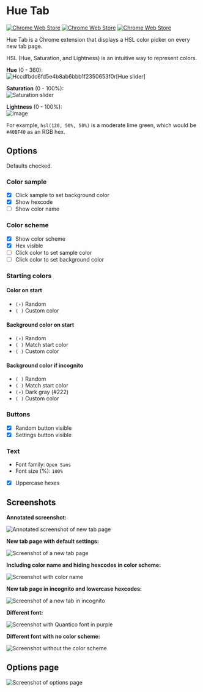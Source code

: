 # Hue Tab
[![Chrome Web Store](https://img.shields.io/chrome-web-store/v/mhpnoeopnoemnkkklmmmpjecilooeaoe.svg?style=flat-square)](https://chrome.google.com/webstore/detail/hue-tab/mhpnoeopnoemnkkklmmmpjecilooeaoe) [![Chrome Web Store](https://img.shields.io/chrome-web-store/users/mhpnoeopnoemnkkklmmmpjecilooeaoe.svg?style=flat-square)](https://chrome.google.com/webstore/detail/hue-tab/mhpnoeopnoemnkkklmmmpjecilooeaoe)
[![Chrome Web Store](https://img.shields.io/chrome-web-store/rating/mhpnoeopnoemnkkklmmmpjecilooeaoe.svg?style=flat-square)](https://chrome.google.com/webstore/detail/hue-tab/mhpnoeopnoemnkkklmmmpjecilooeaoe)

Hue Tab is a Chrome extension that displays a HSL color picker on every new tab page.

HSL (Hue, Saturation, and Lightness) is an intuitive way to represent colors.

**Hue** (0 - 360):
<br>
![Hccdfbdc6fd5e4b8ab6bbb1f2350653f0r](https://user-images.githubusercontent.com/43321080/206842366-6594445e-28e6-4311-89f9-6b2314803f37.jpg)[Hue slider]

**Saturation** (0 - 100%):
<br>
![Saturation slider](https://user-images.githubusercontent.com/14433542/35491808-c0d8d784-045d-11e8-94c4-772b562ec213.png)

**Lightness** (0 - 100%):
<br>
![image](https://user-images.githubusercontent.com/14433542/35491851-068be514-045e-11e8-8c69-ab918bd01cb6.png)

For example, `hsl(120, 50%, 50%)` is a moderate lime green, which would be `#40BF40` as an RGB hex.

## Options

Defaults checked.

### Color sample
- [x] Click sample to set background color
- [x] Show hexcode
- [ ] Show color name

### Color scheme
- [x] Show color scheme
- [x] Hex visible
- [ ] Click color to set sample color
- [ ] Click color to set background color

### Starting colors
#### Color on start
- `(∘)` Random
- `( )` Custom color

#### Background color on start
- `(∘)` Random
- `( )` Match start color
- `( )` Custom color

#### Background color if incognito
- `( )` Random
- `( )` Match start color
- `(∘)` Dark gray (#222)
- `( )` Custom color

### Buttons
- [x] Random button visible
- [x] Settings button visible

### Text
- Font family: `Open Sans`
- Font size (%): `100%`
- [x] Uppercase hexes

## Screenshots

**Annotated screenshot:**

![Annotated screenshot of new tab page](https://user-images.githubusercontent.com/14433542/35710806-55e95728-076e-11e8-9439-1e8d9e7093c4.png)

**New tab page with default settings:**

![Screenshot of a new tab page](https://user-images.githubusercontent.com/14433542/35486077-89a468cc-041d-11e8-9d17-b33da302c2fb.png)

**Including color name and hiding hexcodes in color scheme:**

![Screenshot with color name](https://user-images.githubusercontent.com/14433542/35486104-e4ce0a00-041d-11e8-85e1-54f4d9289f0e.png)

**New tab page in incognito and lowercase hexcodes:**

![Screenshot of a new tab in incognito](https://user-images.githubusercontent.com/14433542/35486119-4bbf21b8-041e-11e8-80aa-fce67079e004.png)

**Different font:**

![Screenshot with Quantico font in purple](https://user-images.githubusercontent.com/14433542/35486247-02f1ab3e-0420-11e8-8d95-5f22c6544cd5.png)

**Different font with no color scheme:**

![Screenshot without the color scheme](https://user-images.githubusercontent.com/14433542/35486261-3f46d8fc-0420-11e8-934a-4a9b3953caa5.png)

## Options page

![Screenshot of options page](https://user-images.githubusercontent.com/14433542/35491263-382eea02-045a-11e8-8a4d-4c9dc2499ee1.png)
